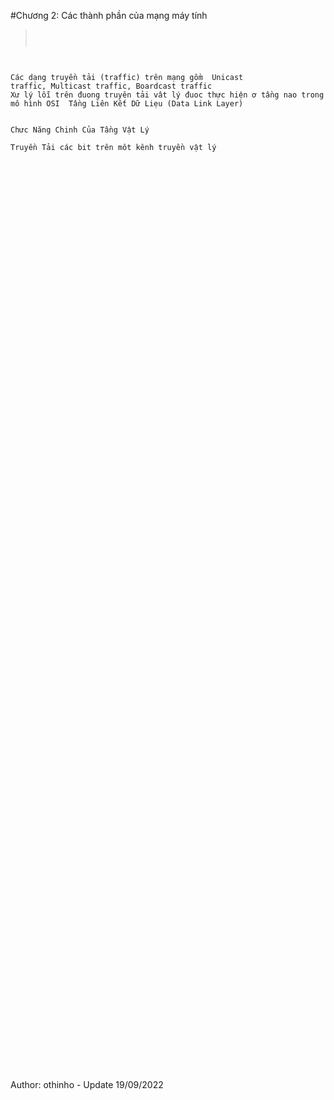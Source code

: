 #Chương 2: Các thành phần của mạng máy tính

> <Code>
Các dạng truyền tải (traffic) trên mạng gồm
<success>
Unicast traffic, Multicast traffic, Boardcast traffic
</success>
</Code>
<Code>
Xư lý lỗi trên đuong truyên tải vât lý đuoc thực hiện ơ tầng nao trong mô hình OSI
<success>
Tầng Liên Kết Dữ Liẹu (Data Link Layer)
</success>
</Code>

<Code>
Chưc Năng Chinh Của Tầng Vật Lý
<success>
Truyền Tải các bit trên môt kênh truyền vật lý
</success>
</Code>

<Code>

<success>

</success>
</Code>

<Code>

<success>

</success>
</Code>

<Code>

<success>

</success>
</Code>

<Code>

<success>

</success>
</Code>

<Code>

<success>

</success>
</Code>

<Code>

<success>

</success>
</Code>

<Code>

<success>

</success>
</Code>

<Code>

<success>

</success>
</Code>

<Code>

<success>

</success>
</Code>

<Code>

<success>

</success>
</Code>

<Code>

<success>

</success>
</Code>

<Code>

<success>

</success>
</Code>

<Code>

<success>

</success>
</Code>

<Code>

<success>

</success>
</Code>

<Code>

<success>

</success>
</Code>

<Code>

<success>

</success>
</Code>

<Code>

<success>

</success>
</Code>

<Code>

<success>

</success>
</Code>

<Code>

<success>

</success>
</Code>

<Code>

<success>

</success>
</Code>

<Code>

<success>

</success>
</Code>
<create>
Author: othinho - Update 19/09/2022
</create>
